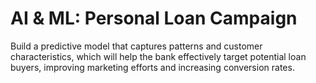 # AI & ML: Personal Loan Campaign
Build a predictive model that captures patterns and customer characteristics, which will help the bank effectively target potential loan buyers, improving marketing efforts and increasing conversion rates.
